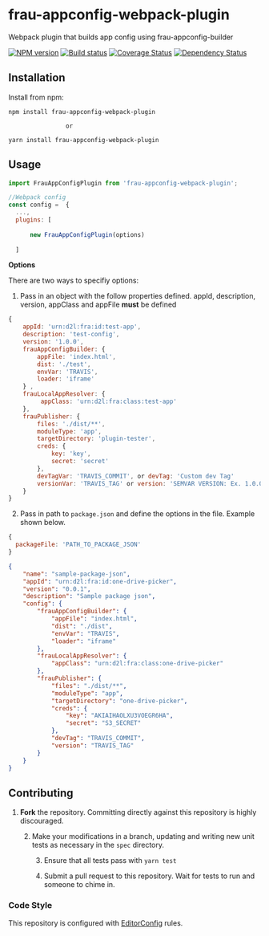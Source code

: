 # frau-appconfig-webpack-plugin
Webpack plugin that builds app config using frau-appconfig-builder

[![NPM version][npm-image]][npm-url]
[![Build status][ci-image]][ci-url]
[![Coverage Status][coverage-image]][coverage-url]
[![Dependency Status][dependencies-image]][dependencies-url]

## Installation

Install from npm:

```shell
npm install frau-appconfig-webpack-plugin 

                or
                
yarn install frau-appconfig-webpack-plugin
```

## Usage

```js
import FrauAppConfigPlugin from 'frau-appconfig-webpack-plugin';

//Webpack config
const config =  {
  ...,
  plugins: [
      
      new FrauAppConfigPlugin(options)
    
  ]
```

__Options__

There are two ways to specifiy options:

1. Pass in an object with the follow properties defined. appId, description, version, appClass and appFile __must__ be defined

```js
{
    appId: 'urn:d2l:fra:id:test-app',
    description: 'test-config',
    version: '1.0.0',
    frauAppConfigBuilder: {
        appFile: 'index.html',
        dist: './test',
        envVar: 'TRAVIS',
        loader: 'iframe'
    } ,
    frauLocalAppResolver: {
         appClass: 'urn:d2l:fra:class:test-app'
    },
    frauPublisher: {
        files: './dist/**',
        moduleType: 'app',
        targetDirectory: 'plugin-tester',
        creds: {
            key: 'key',
            secret: 'secret'
        },
        devTagVar: 'TRAVIS_COMMIT', or devTag: 'Custom dev Tag'
        versionVar: 'TRAVIS_TAG' or version: 'SEMVAR VERSION: Ex. 1.0.0'
    }
}
```

2. Pass in path to `package.json` and define the options in the file. Example shown below.

```js
{
  packageFile: 'PATH_TO_PACKAGE_JSON'
}
```
```json
{
    "name": "sample-package-json",
    "appId": "urn:d2l:fra:id:one-drive-picker",
    "version": "0.0.1",
    "description": "Sample package json",
    "config": {
        "frauAppConfigBuilder": {
            "appFile": "index.html",
            "dist": "./dist",
            "envVar": "TRAVIS",
            "loader": "iframe"
        },
        "frauLocalAppResolver": {
            "appClass": "urn:d2l:fra:class:one-drive-picker"
        },
        "frauPublisher": {
            "files": "./dist/**",
            "moduleType": "app",
            "targetDirectory": "one-drive-picker",
            "creds": {
                "key": "AKIAIHAOLXU3VOEGR6HA",
                "secret": "S3_SECRET"
            },
            "devTag": "TRAVIS_COMMIT",
            "version": "TRAVIS_TAG"
        }
    }
}
```
## Contributing

1. **Fork** the repository. Committing directly against this repository is
   highly discouraged.

   2. Make your modifications in a branch, updating and writing new unit tests
      as necessary in the `spec` directory.

      3. Ensure that all tests pass with `yarn test`

      4. Submit a pull request to this repository. Wait for tests to run and someone
         to chime in.

### Code Style

This repository is configured with [EditorConfig][EditorConfig] rules.


[npm-url]: https://www.npmjs.org/package/frau-appconfig-webpack-plugin
[npm-image]: https://img.shields.io/npm/v/frau-appconfig-webpack-plugin.svg
[ci-url]: https://travis-ci.org/Brightspace/frau-appconfig-webpack-plugin
[ci-image]: https://img.shields.io/travis-ci/Brightspace/frau-appconfig-webpack-plugin.svg
[coverage-url]: https://coveralls.io/r/Brightspace/frau-appconfig-webpack-plugin?branch=master
[coverage-image]: https://img.shields.io/coveralls/Brightspace/frau-appconfig-webpack-plugin.svg
[dependencies-url]: https://david-dm.org/brightspace/frau-appconfig-webpack-plugin
[dependencies-image]: https://img.shields.io/david/Brightspace/frau-appconfig-webpack-plugin.svg
[EditorConfig]: http://editorconfig.org/
